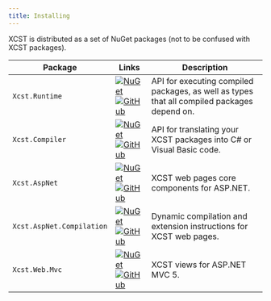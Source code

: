 ```yaml
---
title: Installing
---
```

XCST is distributed as a set of NuGet packages (not to be confused with XCST packages).

Package | Links | Description
------- | ----- | -----------
`Xcst.Runtime` | [![NuGet](https://img.shields.io/nuget/v/Xcst.Runtime.svg)](https://www.nuget.org/packages/Xcst.Runtime)<br>[![GitHub](https://img.shields.io/github/stars/maxtoroq/XCST.svg?style=social&label=Star)](https://github.com/maxtoroq/XCST) | API for executing compiled packages, as well as types that all compiled packages depend on.
`Xcst.Compiler` | [![NuGet](https://img.shields.io/nuget/v/Xcst.Compiler.svg)](https://www.nuget.org/packages/Xcst.Compiler)<br>[![GitHub](https://img.shields.io/github/stars/maxtoroq/XCST.svg?style=social&label=Star)](https://github.com/maxtoroq/XCST) | API for translating your XCST packages into C# or Visual Basic code.
`Xcst.AspNet` | [![NuGet](https://img.shields.io/nuget/v/Xcst.AspNet.svg)](https://www.nuget.org/packages/Xcst.AspNet)<br>[![GitHub](https://img.shields.io/github/stars/maxtoroq/XCST-a.svg?style=social&label=Star)](https://github.com/maxtoroq/XCST-a) | XCST web pages core components for ASP.NET.
`Xcst.AspNet.Compilation` | [![NuGet](https://img.shields.io/nuget/v/Xcst.AspNet.Compilation.svg)](https://www.nuget.org/packages/Xcst.AspNet.Compilation)<br>[![GitHub](https://img.shields.io/github/stars/maxtoroq/XCST-a.svg?style=social&label=Star)](https://github.com/maxtoroq/XCST-a) | Dynamic compilation and extension instructions for XCST web pages.
`Xcst.Web.Mvc` | [![NuGet](https://img.shields.io/nuget/v/Xcst.Web.Mvc.svg)](https://www.nuget.org/packages/Xcst.Web.Mvc)<br>[![GitHub](https://img.shields.io/github/stars/maxtoroq/XCST-a.svg?style=social&label=Star)](https://github.com/maxtoroq/XCST-a) | XCST views for ASP.NET MVC 5.
